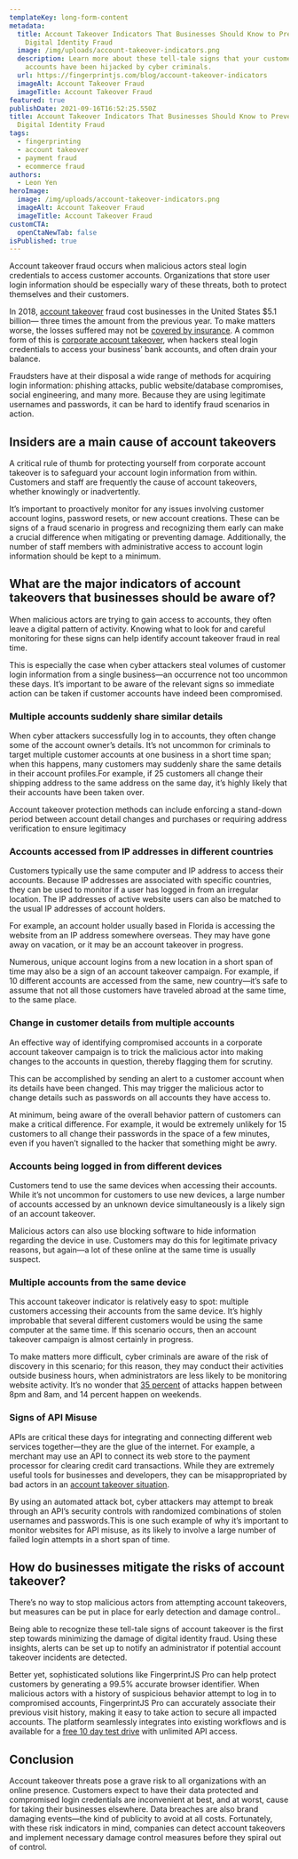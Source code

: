 ```yaml
---
templateKey: long-form-content
metadata:
  title: Account Takeover Indicators That Businesses Should Know to Prevent
    Digital Identity Fraud
  image: /img/uploads/account-takeover-indicators.png
  description: Learn more about these tell-tale signs that your customers'
    accounts have been hijacked by cyber criminals.
  url: https://fingerprintjs.com/blog/account-takeover-indicators
  imageAlt: Account Takeover Fraud
  imageTitle: Account Takeover Fraud
featured: true
publishDate: 2021-09-16T16:52:25.550Z
title: Account Takeover Indicators That Businesses Should Know to Prevent
  Digital Identity Fraud
tags:
  - fingerprinting
  - account takeover
  - payment fraud
  - ecommerce fraud
authors:
  - Leon Yen
heroImage:
  image: /img/uploads/account-takeover-indicators.png
  imageAlt: Account Takeover Fraud
  imageTitle: Account Takeover Fraud
customCTA:
  openCtaNewTab: false
isPublished: true
---
```

Account takeover fraud occurs when malicious actors steal login credentials to access customer accounts. Organizations that store user login information should be especially wary of these threats, both to protect themselves and their customers.

In 2018, [account takeover](https://www.javelinstrategy.com/coverage-area/2018-identity-fraud-fraud-enters-new-era-complexity) fraud cost businesses in the United States $5.1 billion— three times the amount from the previous year. To make matters worse, the losses suffered may not be [covered by insurance](https://colony.bank/corporate-account-takeover#:~:text=Corporate%20Account%20Takeover%20is%20a,accounts%20controlled%20by%20the%20thieves.). A common form of this is [corporate account takeover](https://fingerprintjs.com/account-takeover/), when hackers steal login credentials to access your business’ bank accounts, and often drain your balance. 

Fraudsters have at their disposal a wide range of methods for acquiring login information: phishing attacks, public website/database compromises, social engineering, and many more. Because they are using legitimate usernames and passwords, it can be hard to identify fraud scenarios in action. 

## Insiders are a main cause of account takeovers

A critical rule of thumb for protecting yourself from corporate account takeover is to safeguard your account login information from within. Customers and staff are frequently the cause of account takeovers, whether knowingly or inadvertently.

It’s important to proactively monitor for any issues involving customer account logins, password resets, or new account creations. These can be signs of a fraud scenario in progress and recognizing them early can make a crucial difference when mitigating or preventing damage. Additionally, the number of staff members with administrative access to account login information should be kept to a minimum.

## What are the major indicators of account takeovers that businesses should be aware of?

When malicious actors are trying to gain access to accounts, they often leave a digital pattern of activity. Knowing what to look for and careful monitoring for these signs can help identify account takeover fraud in real time. 

This is especially the case when cyber attackers steal volumes of customer login information from a single business—an occurrence not too uncommon these days. It’s important to be aware of the relevant signs so immediate action can be taken if customer accounts have indeed been compromised.

### Multiple accounts suddenly share similar details

When cyber attackers successfully log in to accounts, they often change some of the account owner’s details. It’s not uncommon for criminals to target multiple customer accounts at one business in a short time span; when this happens, many customers may suddenly share the same details in their account profiles.For example, if 25 customers all change their shipping address to the same address on the same day, it’s highly likely that their accounts have been taken over. 

Account takeover protection methods can include enforcing a stand-down period between account detail changes and purchases or requiring address verification to ensure legitimacy

### Accounts accessed from IP addresses in different countries

Customers typically use the same computer and IP address to access their accounts. Because IP addresses are associated with specific countries, they can be used to monitor if a user has logged in from an irregular location. The IP addresses of active website users can also be matched to the usual IP addresses of account holders.

For example, an account holder usually based in Florida is accessing the website from an IP address somewhere overseas. They may have gone away on vacation, or it may be an account takeover in progress.

Numerous, unique account logins from a new location in a short span of time may also be a sign of an account takeover campaign. For example, if 10 different accounts are accessed from the same, new country—it’s safe to assume that not all those customers have traveled abroad at the same time, to the same place.

### Change in customer details from multiple accounts

An effective  way of identifying compromised accounts in a corporate account takeover campaign is to trick the malicious actor into making changes to the accounts in question, thereby flagging them for scrutiny.

This can be accomplished  by sending an alert to a customer account when its  details have been changed. This may trigger the malicious actor to  change details such as passwords on all accounts they have access to. 

At minimum, being aware of the overall behavior pattern of customers can make a critical difference. For example, it would be extremely unlikely for 15 customers to all change their passwords in the space of a few minutes, even if you haven’t signalled to the hacker that something might be awry. 

### Accounts being logged in from different devices

Customers tend to use the same devices when accessing their  accounts. While it’s not uncommon for customers to use new devices, a large number of accounts accessed by an unknown device simultaneously  is a likely sign of an account takeover.

Malicious actors  can also use blocking software to hide information regarding the  device in use. Customers may do this for legitimate privacy reasons, but again—a lot of these online at the same time is usually suspect.

### Multiple accounts from the same device

This account takeover indicator  is relatively easy to spot: multiple customers accessing their accounts from the same device. It’s highly improbable that several  different customers would be using the same computer at the same time. If this scenario occurs, then an account takeover campaign is almost certainly in progress.

To make matters more difficult, cyber criminals are aware of the risk of discovery in this scenario; for this reason, they may conduct their activities outside business hours, when administrators are less likely to be monitoring website activity. It’s no wonder that [35 percent](https://www.msspalert.com/cybersecurity-research/account-takeover-attacks-arctic-wolf-findings/) of attacks happen between 8pm and 8am, and 14 percent happen on weekends.

### Signs of API Misuse

APIs are critical these days for integrating and connecting different web services together—they are the glue of the internet. For example, a merchant may use an API to connect its web store to the payment processor for clearing credit card transactions. While they are extremely useful tools for businesses and developers, they can be misappropriated by bad actors in an [account takeover situation](https://techbeacon.com/security/how-prevent-api-abuse-your-mobile-apps). 

By using an automated attack bot, cyber attackers may attempt to break through an API’s security controls with randomized combinations of stolen usernames and passwords.This is one such example of why it’s important to monitor websites for  API misuse,  as its likely to involve a large number of failed login attempts in a short span of time. 

## How do businesses mitigate the risks of account takeover?

There’s no way to stop malicious actors from attempting  account takeovers, but measures can be put in place for early detection and  damage control..

Being able to recognize these tell-tale signs of account takeover is the first step towards minimizing the damage of digital identity fraud. Using these insights, alerts can be set up to notify an administrator if potential account takeover incidents are detected.

Better yet, sophisticated solutions like FingerprintJS Pro can help protect customers by generating a 99.5% accurate browser identifier. When malicious actors with a history of suspicious behavior attempt to log in to compromised accounts, FingerprintJS Pro can accurately associate their previous visit history, making it easy to take action to secure all impacted accounts. The platform seamlessly integrates into existing workflows and is available for a [free 10 day test drive](https://dashboard.fingerprintjs.com/signup) with unlimited API access.

## Conclusion

Account takeover threats pose a grave risk to all organizations with an online presence. Customers expect to have their data protected and compromised login credentials are inconvenient at best, and at worst, cause for taking their businesses elsewhere. Data breaches are also brand damaging events—the kind of publicity to avoid at all costs. Fortunately, with these risk indicators in mind, companies can detect account takeovers and implement necessary damage control measures before they spiral out of control.